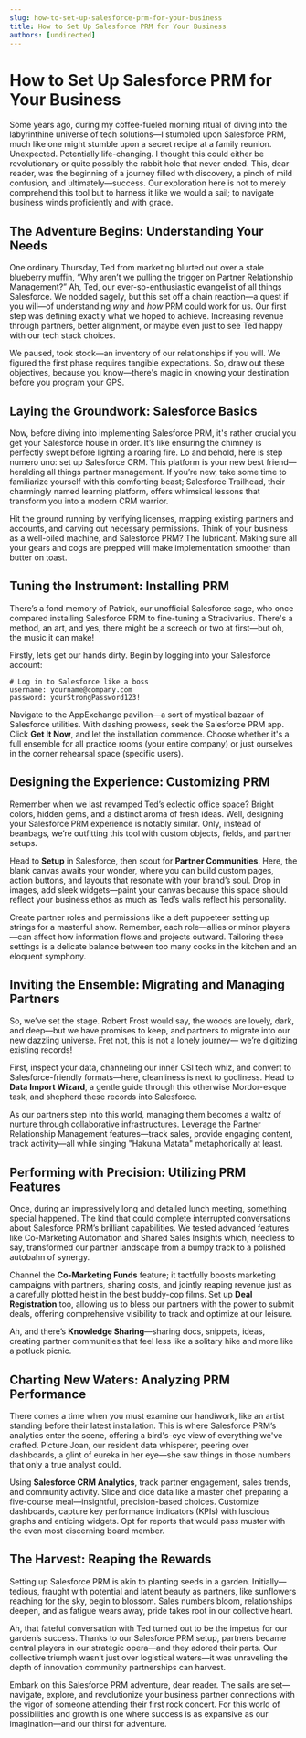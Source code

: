 ```yaml
---
slug: how-to-set-up-salesforce-prm-for-your-business
title: How to Set Up Salesforce PRM for Your Business
authors: [undirected]
---
```



# How to Set Up Salesforce PRM for Your Business

Some years ago, during my coffee-fueled morning ritual of diving into the labyrinthine universe of tech solutions—I stumbled upon Salesforce PRM, much like one might stumble upon a secret recipe at a family reunion. Unexpected. Potentially life-changing. I thought this could either be revolutionary or quite possibly the rabbit hole that never ended. This, dear reader, was the beginning of a journey filled with discovery, a pinch of mild confusion, and ultimately—success. Our exploration here is not to merely comprehend this tool but to harness it like we would a sail; to navigate business winds proficiently and with grace.

## The Adventure Begins: Understanding Your Needs

One ordinary Thursday, Ted from marketing blurted out over a stale blueberry muffin, “Why aren’t we pulling the trigger on Partner Relationship Management?” Ah, Ted, our ever-so-enthusiastic evangelist of all things Salesforce. We nodded sagely, but this set off a chain reaction—a quest if you will—of understanding _why_ and _how_ PRM could work for us. Our first step was defining exactly what we hoped to achieve. Increasing revenue through partners, better alignment, or maybe even just to see Ted happy with our tech stack choices.

We paused, took stock—an inventory of our relationships if you will. We figured the first phase requires tangible expectations. So, draw out these objectives, because you know—there's magic in knowing your destination before you program your GPS.

## Laying the Groundwork: Salesforce Basics

Now, before diving into implementing Salesforce PRM, it's rather crucial you get your Salesforce house in order. It’s like ensuring the chimney is perfectly swept before lighting a roaring fire. Lo and behold, here is step numero uno: set up Salesforce CRM. This platform is your new best friend—heralding all things partner management. If you’re new, take some time to familiarize yourself with this comforting beast; Salesforce Trailhead, their charmingly named learning platform, offers whimsical lessons that transform you into a modern CRM warrior.

Hit the ground running by verifying licenses, mapping existing partners and accounts, and carving out necessary permissions. Think of your business as a well-oiled machine, and Salesforce PRM? The lubricant. Making sure all your gears and cogs are prepped will make implementation smoother than butter on toast.

## Tuning the Instrument: Installing PRM

There’s a fond memory of Patrick, our unofficial Salesforce sage, who once compared installing Salesforce PRM to fine-tuning a Stradivarius. There's a method, an art, and yes, there might be a screech or two at first—but oh, the music it can make! 

Firstly, let’s get our hands dirty. Begin by logging into your Salesforce account:

```shell
# Log in to Salesforce like a boss
username: yourname@company.com
password: yourStrongPassword123!
```

Navigate to the AppExchange pavilion—a sort of mystical bazaar of Salesforce utilities. With dashing prowess, seek the Salesforce PRM app. Click **Get It Now**, and let the installation commence. Choose whether it's a full ensemble for all practice rooms (your entire company) or just ourselves in the corner rehearsal space (specific users).

## Designing the Experience: Customizing PRM

Remember when we last revamped Ted’s eclectic office space? Bright colors, hidden gems, and a distinct aroma of fresh ideas. Well, designing your Salesforce PRM experience is notably similar. Only, instead of beanbags, we’re outfitting this tool with custom objects, fields, and partner setups.

Head to **Setup** in Salesforce, then scout for **Partner Communities**. Here, the blank canvas awaits your wonder, where you can build custom pages, action buttons, and layouts that resonate with your brand’s soul. Drop in images, add sleek widgets—paint your canvas because this space should reflect your business ethos as much as Ted’s walls reflect his personality.

Create partner roles and permissions like a deft puppeteer setting up strings for a masterful show. Remember, each role—allies or minor players—can affect how information flows and projects outward. Tailoring these settings is a delicate balance between too many cooks in the kitchen and an eloquent symphony.

## Inviting the Ensemble: Migrating and Managing Partners

So, we’ve set the stage. Robert Frost would say, the woods are lovely, dark, and deep—but we have promises to keep, and partners to migrate into our new dazzling universe. Fret not, this is not a lonely journey— we’re digitizing existing records! 

First, inspect your data, channeling our inner CSI tech whiz, and convert to Salesforce-friendly formats—here, cleanliness is next to godliness. Head to **Data Import Wizard**, a gentle guide through this otherwise Mordor-esque task, and shepherd these records into Salesforce.

As our partners step into this world, managing them becomes a waltz of nurture through collaborative infrastructures. Leverage the Partner Relationship Management features—track sales, provide engaging content, track activity—all while singing "Hakuna Matata" metaphorically at least.

## Performing with Precision: Utilizing PRM Features

Once, during an impressively long and detailed lunch meeting, something special happened. The kind that could complete interrupted conversations about Salesforce PRM’s brilliant capabilities. We tested advanced features like Co-Marketing Automation and Shared Sales Insights which, needless to say, transformed our partner landscape from a bumpy track to a polished autobahn of synergy.

Channel the **Co-Marketing Funds** feature; it tactfully boosts marketing campaigns with partners, sharing costs, and jointly reaping revenue just as a carefully plotted heist in the best buddy-cop films. Set up **Deal Registration** too, allowing us to bless our partners with the power to submit deals, offering comprehensive visibility to track and optimize at our leisure.

Ah, and there’s **Knowledge Sharing**—sharing docs, snippets, ideas, creating partner communities that feel less like a solitary hike and more like a potluck picnic. 

## Charting New Waters: Analyzing PRM Performance

There comes a time when you must examine our handiwork, like an artist standing before their latest installation. This is where Salesforce PRM’s analytics enter the scene, offering a bird's-eye view of everything we've crafted. Picture Joan, our resident data whisperer, peering over dashboards, a glint of eureka in her eye—she saw things in those numbers that only a true analyst could.

Using **Salesforce CRM Analytics**, track partner engagement, sales trends, and community activity. Slice and dice data like a master chef preparing a five-course meal—insightful, precision-based choices. Customize dashboards, capture key performance indicators (KPIs) with luscious graphs and enticing widgets. Opt for reports that would pass muster with the even most discerning board member.

## The Harvest: Reaping the Rewards

Setting up Salesforce PRM is akin to planting seeds in a garden. Initially—tedious, fraught with potential and latent beauty as partners, like sunflowers reaching for the sky, begin to blossom. Sales numbers bloom, relationships deepen, and as fatigue wears away, pride takes root in our collective heart. 

Ah, that fateful conversation with Ted turned out to be the impetus for our garden’s success. Thanks to our Salesforce PRM setup, partners became central players in our strategic opera—and they adored their parts. Our collective triumph wasn’t just over logistical waters—it was unraveling the depth of innovation community partnerships can harvest.

Embark on this Salesforce PRM adventure, dear reader. The sails are set—navigate, explore, and revolutionize your business partner connections with the vigor of someone attending their first rock concert. For this world of possibilities and growth is one where success is as expansive as our imagination—and our thirst for adventure.